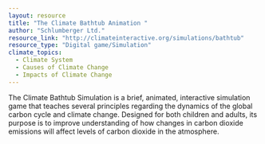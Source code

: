 ```yaml
---
layout: resource
title: "The Climate Bathtub Animation "
author: "Schlumberger Ltd."
resource_link: "http://climateinteractive.org/simulations/bathtub"
resource_type: "Digital game/Simulation"
climate_topics:
  - Climate System
  - Causes of Climate Change
  - Impacts of Climate Change
---
```


The Climate Bathtub Simulation is a brief, animated, interactive simulation game that teaches several principles regarding the dynamics of the global carbon cycle and climate change. Designed for both children and adults, its purpose is to improve understanding of how changes in carbon dioxide emissions will affect levels of carbon dioxide in the atmosphere.
